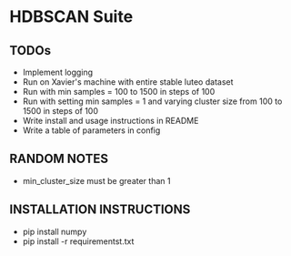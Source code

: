 # HDBSCAN Suite

## TODOs
* Implement logging
* Run on Xavier's machine with entire stable luteo dataset
* Run with min samples = 100 to 1500 in steps of 100
* Run with setting min samples = 1 and varying cluster size from 100 to 1500 in steps of 100
* Write install and usage instructions in README
* Write a table of parameters in config

## RANDOM NOTES
* min_cluster_size must be greater than 1

## INSTALLATION INSTRUCTIONS
* pip install numpy
* pip install -r requirementst.txt